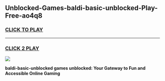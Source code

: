
## Unblocked-Games-baldi-basic-unblocked-Play-Free-ao4q8
<h3>
<a href="https://premium76.site?title=baldi-basic-unblocked&ref=10A">CLICK TO PLAY</a></h3>
<hr>

<h3>
<a href="https://premium76.site?title=baldi-basic-unblocked&ref=10A">CLICK 2 PLAY</a>
  
</h3>

<a href="https://premium76.site?title=baldi-basic-unblocked&ref=10A"><img src="https://clearcache.store/games.png"></a>


**baldi-basic-unblocked games unblocked: Your Gateway to Fun and Accessible Online Gaming**

